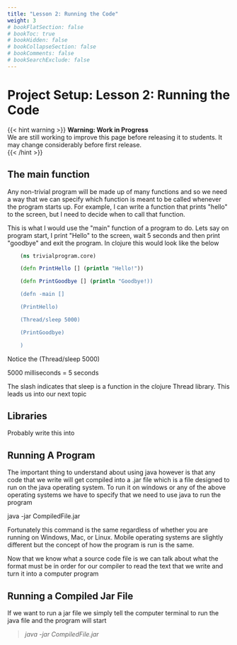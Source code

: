 ```yaml
---
title: "Lesson 2: Running the Code"
weight: 3
# bookFlatSection: false
# bookToc: true
# bookHidden: false
# bookCollapseSection: false
# bookComments: false
# bookSearchExclude: false
---
```


# Project Setup: Lesson 2: Running the Code

{{< hint warning >}}
**Warning: Work in Progress**  
We are still working to improve this page before releasing it to
students. It may change considerably before first release.  
{{< /hint >}}


## The main function 

Any non-trivial program will be made up of many functions and so we need a way that we can specify which function is meant to be called whenever the program starts up. For example, I can write a function that prints "hello" to the screen, but I need to decide when to call that function. 

This is what I would use the "main" function of a program to do. Lets say on program start, I print "Hello" to the screen, wait 5 seconds and then print "goodbye" and exit the program. In clojure this would look like the below 

 
``` clojure
    (ns trivialprogram.core) 

    (defn PrintHello [] (println "Hello!")) 

    (defn PrintGoodbye [] (println "Goodbye!))

    (defn -main [] 

    (PrintHello) 

    (Thread/sleep 5000) 

    (PrintGoodbye) 

    ) 
```
 

Notice the (Thread/sleep 5000) 

5000 milliseconds = 5 seconds 

The slash indicates that sleep is a function in the clojure Thread library. This leads us into our next topic 

 

## Libraries 
Probably write this into 

## Running A Program
The important thing to understand about using java however is that any code that
we write will get compiled into a .jar file which is a file designed to run on
the java operating system. To run it on windows or any of the above operating
systems we have to specify that we need to use java to run the program 

java -jar CompiledFile.jar 

Fortunately this command is the same regardless of whether you are running on
Windows, Mac, or Linux. Mobile operating systems are slightly different but the
concept of how the program is run is the same. 

Now that we know what a source code file is we can talk about what the format
must be in order for our compiler to read the text that we write and turn it
into a computer program 






## Running a Compiled Jar File
If we want to run a jar file we simply tell the computer terminal to run the
java file and the program will start 

>_java -jar CompiledFile.jar_ 



 